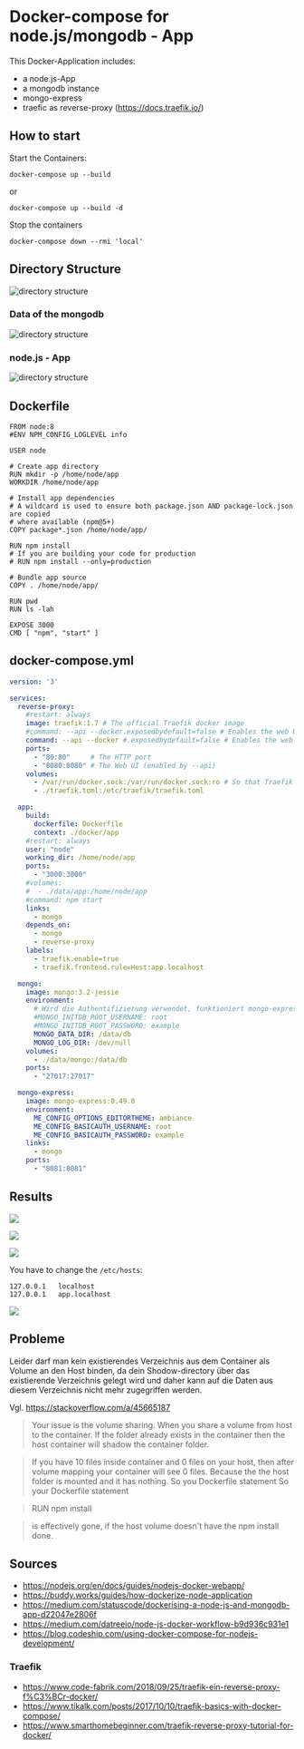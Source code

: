 # Docker-compose for node.js/mongodb - App

This Docker-Application includes:

- a node.js-App
- a mongodb instance
- mongo-express
- traefic as reverse-proxy (<https://docs.traefik.io/>)

## How to start

Start the Containers:

```
docker-compose up --build
```

or 

```
docker-compose up --build -d
```

Stop the containers

```
docker-compose down --rmi 'local'
```

## Directory Structure 

![directory structure](images/directorystructure.png)

### Data of the mongodb

![directory structure](images/dir_data.png)

### node.js - App

![directory structure](images/dir_app.png)

## Dockerfile

```docker
FROM node:8
#ENV NPM_CONFIG_LOGLEVEL info

USER node

# Create app directory
RUN mkdir -p /home/node/app
WORKDIR /home/node/app

# Install app dependencies
# A wildcard is used to ensure both package.json AND package-lock.json are copied
# where available (npm@5+)
COPY package*.json /home/node/app/

RUN npm install
# If you are building your code for production
# RUN npm install --only=production

# Bundle app source
COPY . /home/node/app/

RUN pwd
RUN ls -lah

EXPOSE 3000
CMD [ "npm", "start" ]
```

## docker-compose.yml

```yaml
version: '3'

services:
  reverse-proxy:
    #restart: always
    image: traefik:1.7 # The official Traefik docker image
    #command: --api --docker.exposedbydefault=false # Enables the web UI and tells Træfik to listen to docker, without exposing by default
    command: --api --docker #.exposedbydefault=false # Enables the web UI and tells Træfik to listen to docker, without exposing by default
    ports:
      - "80:80"     # The HTTP port
      - "8080:8080" # The Web UI (enabled by --api)
    volumes:
      - /var/run/docker.sock:/var/run/docker.sock:ro # So that Traefik can listen to the Docker events
      - ./traefik.toml:/etc/traefik/traefik.toml

  app:
    build:
      dockerfile: Dockerfile
      context: ./docker/app
    #restart: always
    user: "node"
    working_dir: /home/node/app
    ports:
      - "3000:3000"
    #volumes:
    #  - ./data/app:/home/node/app
    #command: npm start
    links:
      - mongo
    depends_on:
      - mongo
      - reverse-proxy
    labels:
      - traefik.enable=true
      - traefik.frontend.rule=Host:app.localhost

  mongo:
    image: mongo:3.2-jessie
    environment:
      # Wird die Authentifizierung verwendet, funktioniert mongo-express nicht mehr und sollte dann entfernt werden
      #MONGO_INITDB_ROOT_USERNAME: root
      #MONGO_INITDB_ROOT_PASSWORD: example
      MONGO_DATA_DIR: /data/db
      MONGO_LOG_DIR: /dev/null
    volumes:
      - ./data/mongo:/data/db
    ports:
      - "27017:27017"

  mongo-express:
    image: mongo-express:0.49.0
    environment:
      ME_CONFIG_OPTIONS_EDITORTHEME: ambiance
      ME_CONFIG_BASICAUTH_USERNAME: root
      ME_CONFIG_BASICAUTH_PASSWORD: example
    links:
      - mongo
    ports:
      - "8081:8081"
```

## Results

![](images/node.png)

![](images/mongoexpress.png)

![](images/traefic.png)

You have to change the `/etc/hosts`:

```
127.0.0.1	localhost
127.0.0.1	app.localhost
```

![](images/traefic_url.png)


## Probleme
Leider darf man kein existierendes Verzeichnis aus dem Container als Volume an den Host binden, da dein Shodow-directory über das existierende Verzeichnis gelegt wird und daher kann auf die Daten aus diesem Verzeichnis nicht mehr zugegriffen werden.

Vgl. <https://stackoverflow.com/a/45665187>

> Your issue is the volume sharing. When you share a volume from host to the container. If the folder already exists in the container then the host container will shadow the container folder.

> If you have 10 files inside container and 0 files on your host, then after volume mapping your container will see 0 files. Because the the host folder is mounted and it has nothing. So you Dockerfile statement So your Dockerfile statement

> RUN npm install

> is effectively gone, if the host volume doesn't have the npm install done.

## Sources

- <https://nodejs.org/en/docs/guides/nodejs-docker-webapp/>
- <https://buddy.works/guides/how-dockerize-node-application>
- <https://medium.com/statuscode/dockerising-a-node-js-and-mongodb-app-d22047e2806f>
- <https://medium.com/datreeio/node-js-docker-workflow-b9d936c931e1>
- <https://blog.codeship.com/using-docker-compose-for-nodejs-development/>

### Traefik 
- <https://www.code-fabrik.com/2018/09/25/traefik-ein-reverse-proxy-f%C3%BCr-docker/>
- <https://www.tikalk.com/posts/2017/10/10/traefik-basics-with-docker-compose/>
- <https://www.smarthomebeginner.com/traefik-reverse-proxy-tutorial-for-docker/>




